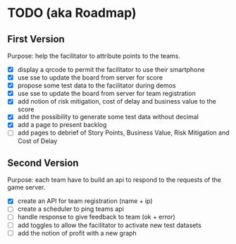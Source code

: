 # TODO (aka Roadmap)

## First Version

Purpose: help the facilitator to attribute points to the teams.

- [x] display a qrcode to permit the facilitator to use their smartphone
- [x] use sse to update the board from server for score
- [x] propose some test data to the facilitator during demos
- [x] use sse to update the board from server for team registration
- [x] add notion of risk mitigation, cost of delay and business value to the score
- [x] add the possibility to generate some test data without decimal
- [x] add a page to present backlog
- [ ] add pages to debrief of Story Points, Business Value, Risk Mitigation and Cost of Delay

## Second Version

Purpose: each team have to build an api to respond to the requests of the game server.

- [x] create an API for team registration (name + ip)
- [ ] create a scheduler to ping teams api
- [ ] handle response to give feedback to team (ok + error)
- [ ] add toggles to allow the facilitator to activate new test datasets
- [ ] add the notion of profit with a new graph